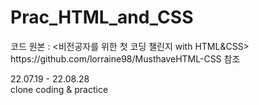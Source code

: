 # Prac_HTML_and_CSS
<p>
  코드 원본 : <비전공자를 위한 첫 코딩 챌린지 with HTML&CSS> <br />
  https://github.com/lorraine98/MusthaveHTML-CSS 참조
</p>
<p>
  22.07.19 - 22.08.28 <br />
  clone coding &amp; practice
</p>
